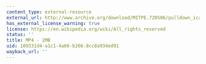 ```yaml
---
content_type: external-resource
external_url: http://www.archive.org/download/MITPE.720S06/pulldown_icarian_selectorized_machine-220k.mp4
has_external_license_warning: true
license: https://en.wikipedia.org/wiki/All_rights_reserved
status: ''
title: MP4 - 2MB
uid: 109331d4-a1c1-4a66-b266-8cc8a934ed91
wayback_url: ''
---
```

